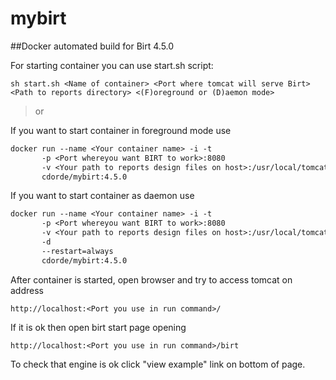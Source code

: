 # mybirt
##Docker automated build for Birt 4.5.0

For starting container you can use start.sh script:

```
sh start.sh <Name of container> <Port where tomcat will serve Birt> <Path to reports directory> <(F)oreground or (D)aemon mode>
```

>or

If you want to start container in foreground mode use

```dockerfile
docker run --name <Your container name> -i -t 
       -p <Port whereyou want BIRT to work>:8080 
       -v <Your path to reports design files on host>:/usr/local/tomcat/webapps/birt/reports 
       cdorde/mybirt:4.5.0
```


If you want to start container as daemon use

```dockerfile
docker run --name <Your container name> -i -t 
       -p <Port whereyou want BIRT to work>:8080 
       -v <Your path to reports design files on host>:/usr/local/tomcat/webapps/birt/reports 
       -d 
       --restart=always
       cdorde/mybirt:4.5.0
```


After container is started, open browser and try to access tomcat on address

```
http://localhost:<Port you use in run command>/
```

If it is ok then open birt start page opening

```
http://localhost:<Port you use in run command>/birt
```

To check that engine is ok click "view example" link on bottom of page.
